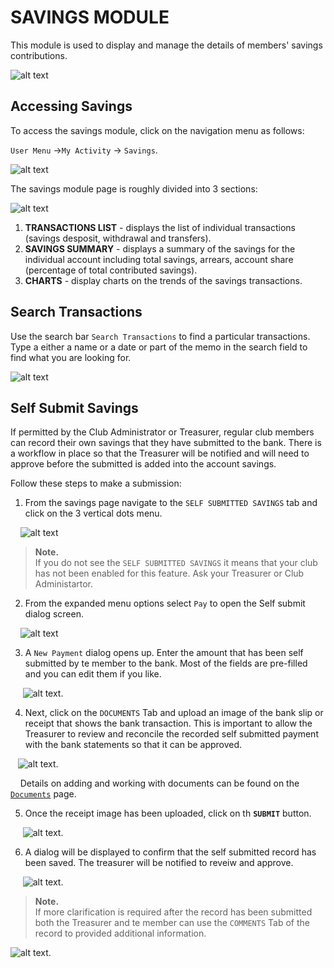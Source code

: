 # SAVINGS MODULE
This module is used to display and manage the details of members' savings contributions. 
<!-- <p align="center">
    <img src="images/3.0_Savings_Banner.png" width="400px" alt="Savings Banner">
</p> -->

![alt text](../images/3.0_Savings_Banner.png "Savings Banner :size=400") 

<!-- [filename](../images/video.mp4 ':include :type=video width=400px controls') -->

## Accessing Savings

To access the savings module, click on the navigation menu as follows:

`User Menu` ->`My Activity` -> `Savings`.

<!-- <p align="center">
    <img src="images/3.1.1_Savings_Menu.png" height="400px" alt="Savings menu">
</p> -->

![alt text](../images/3.1.1_Savings_Menu.png "Savings Menu :size=100")

The savings module page is roughly divided into 3 sections:


![alt text](../images/3.1.1_Savings_Page.png "Savings Page :size=400") 

1. **TRANSACTIONS LIST** - displays the list of individual transactions (savings desposit, withdrawal and transfers).
2. **SAVINGS SUMMARY** - displays a summary of the savings for the individual account including total savings, arrears, account share (percentage of total contributed savings).
3. **CHARTS** - display charts on the trends of the savings transactions.

## Search Transactions

Use the search bar `Search Transactions` to find a particular transactions. Type a either a name or a date or part of the memo in the search field to find what you are looking for.


![alt text](../images/3.1.3_Search_Savings_Page.png "Savings Page :size=400") 

## Self Submit Savings

If permitted by the Club Administrator or Treasurer, regular club members can record their own savings that they have submitted to the bank. There is a workflow in place so that the Treasurer will be notified and will need to approve before the submitted is added into the account savings.

Follow these steps to make a submission:

1. From the savings page navigate to the `SELF SUBMITTED SAVINGS` tab and click on the 3 vertical dots menu.

&nbsp;&nbsp;&nbsp;&nbsp;![alt text](../images/3.1.3.1_self_submit_menu.png "Self Submit Menu :size=400") 

>**Note.** \
>If you do not see the `SELF SUBMITTED SAVINGS` it means that your club has not been enabled for this feature. Ask your Treasurer or Club Administartor.

2. From the expanded menu options select `Pay` to open the Self submit dialog screen.

&nbsp;&nbsp;&nbsp;&nbsp;![alt text](../images/3.1.3.1_self_submit_pay.png "Self Submit Pay :size=400") 

3. A `New Payment` dialog opens up. Enter the amount that has been self submitted by te member to the bank. Most of the fields are pre-filled and you can edit them if you like.

&nbsp;&nbsp;&nbsp;&nbsp;&nbsp;![alt text](../images/3.1.3.2_self_submit_new.png "Self Submit New Dialog :size=400").

4. Next, click on the `DOCUMENTS` Tab and upload an image of the bank slip or receipt that shows the bank transaction. This is important to allow the Treasurer to review and reconcile the recorded self submitted payment with the bank statements so that it can be approved.
   
&nbsp;&nbsp;&nbsp;![alt text](../images/3.1.3.2_self_submit_doc.png "Self Submit New Dialog :size=400").

&nbsp;&nbsp;&nbsp;&nbsp;Details on adding and working with documents can be found on the [`Documents`](user-modules/documents.md) page.

5. Once the receipt image has been uploaded, click on th **`SUBMIT`** button.

&nbsp;&nbsp;&nbsp;&nbsp;&nbsp;![alt text](../images/3.1.3.2_self_submit_save.png "Self Submit New Dialog :size=400").

6. A dialog will be displayed to confirm that the self submitted record has been saved. The treasurer will be notified to reveiw and approve.

&nbsp;&nbsp;&nbsp;&nbsp;&nbsp;![alt text](../images/3.1.3.2_self_submit_confirm.png "Self Submit New Dialog :size=200").

>**Note.** \
>If more clarification is required after the record has been submitted both the Treasurer and te member can use the `COMMENTS` Tab of the record to provided additional information.

![alt text](../images/3.1.3.2_self_submit_comment.png "Self Submit New Dialog :size=400").